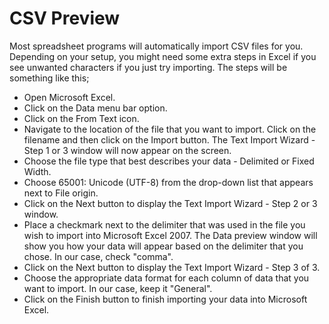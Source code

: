 # CSV Preview

Most spreadsheet programs will automatically import CSV files for you.
Depending on your setup, you might need some extra steps in Excel if
you see unwanted characters if you just try importing.  The steps will
be something like this;

* Open Microsoft Excel.
* Click on the Data menu bar option.
* Click on the From Text icon.
* Navigate to the location of the file that you want to import. Click on the filename and then click on the Import button. The Text Import Wizard - Step 1 or 3 window will now appear on the screen.
* Choose the file type that best describes your data - Delimited or Fixed Width.
* Choose 65001: Unicode (UTF-8) from the drop-down list that appears next to File origin.
* Click on the Next button to display the Text Import Wizard - Step 2 or 3 window.
* Place a checkmark next to the delimiter that was used in the file you wish to import into Microsoft Excel 2007. The Data preview window will show you how your data will appear based on the delimiter that you chose. In our case, check "comma".
* Click on the Next button to display the Text Import Wizard - Step 3 of 3.
* Choose the appropriate data format for each column of data that you want to import. In our case, keep it "General".
* Click on the Finish button to finish importing your data into Microsoft Excel.
